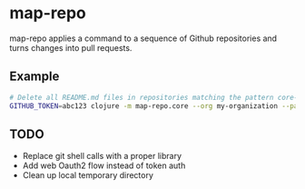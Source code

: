 # map-repo

map-repo applies a command to a sequence of Github repositories and turns changes into pull requests.

## Example

```sh
# Delete all README.md files in repositories matching the pattern core-.* in the my-organization organization
GITHUB_TOKEN=abc123 clojure -m map-repo.core --org my-organization --pattern 'core-.*' --message 'Deleting useless readmes' rm README.md
```

## TODO

 * Replace git shell calls with a proper library
 * Add web Oauth2 flow instead of token auth
 * Clean up local temporary directory
